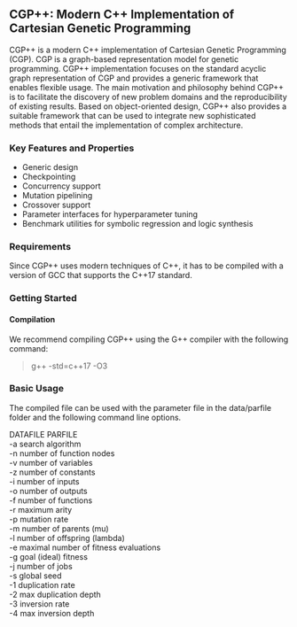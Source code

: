 ## CGP++: Modern C++ Implementation of Cartesian Genetic Programming

CGP++ is a modern C++ implementation of Cartesian Genetic Programming (CGP). CGP is a graph-based
representation model for genetic programming. CGP++ implementation focuses on the standard acyclic graph representation of CGP
and provides a generic framework that enables flexible usage. The main motivation and philosophy behind CGP++ 
is to facilitate the discovery of new problem domains and the reproducibility of existing results. Based on object-oriented design,
CGP++ also provides a suitable framework that can be used to integrate new sophisticated methods that entail the implementation of complex architecture. 

### Key Features and Properties

- Generic design
- Checkpointing
- Concurrency support
- Mutation pipelining
- Crossover support
- Parameter interfaces for hyperparameter tuning 
- Benchmark utilities for symbolic regression and logic synthesis
  

### Requirements

Since CGP++ uses modern techniques of C++, it has to be compiled with a version of GCC that supports the C++17 standard. 

### Getting Started

#### Compilation 

We recommend compiling CGP++ using the G++ compiler with the following command: 
> g++ -std=c++17 -O3

### Basic Usage 

The compiled file can be used with the parameter file in the data/parfile folder and the 
following command line options.

 DATAFILE PARFILE <options> <br />
 -a <value>          search algorithm <br />
 -n <value>          number of function nodes <br />
 -v <value>          number of variables <br />
 -z <value>          number of constants <br />
 -i <value>          number of inputs <br />
 -o <value>          number of outputs <br />
 -f <value>          number of functions <br />
 -r <value>          maximum arity <br />
 -p <value>          mutation rate <br />
 -m <value>          number of parents (mu) <br />
 -l <value>          number of offspring (lambda) <br />
 -e <value>          maximal number of fitness evaluations <br />
 -g <value>          goal (ideal) fitness <br />
 -j <value>          number of jobs <br />
 -s <value>          global seed <br />
 -1 <value>          duplication rate <br />
 -2 <value>          max duplication depth <br />
 -3 <value>          inversion rate <br />
 -4 <value>          max inversion depth <br />


